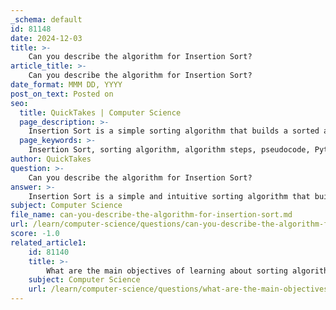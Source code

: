 ```yaml
---
_schema: default
id: 81148
date: 2024-12-03
title: >-
    Can you describe the algorithm for Insertion Sort?
article_title: >-
    Can you describe the algorithm for Insertion Sort?
date_format: MMM DD, YYYY
post_on_text: Posted on
seo:
  title: QuickTakes | Computer Science
  page_description: >-
    Insertion Sort is a simple sorting algorithm that builds a sorted array one element at a time, effective for small datasets and partially sorted arrays, with an average and worst-case time complexity of O(n^2) and best-case O(n).
  page_keywords: >-
    Insertion Sort, sorting algorithm, algorithm steps, pseudocode, Python implementation, time complexity, space complexity, practical applications, sorted array, key insertion
author: QuickTakes
question: >-
    Can you describe the algorithm for Insertion Sort?
answer: >-
    Insertion Sort is a simple and intuitive sorting algorithm that builds a sorted array one element at a time. It is particularly effective for small datasets or partially sorted arrays. The algorithm works by iteratively taking an unsorted element (referred to as the "key") and inserting it into its correct position within a sorted portion of the array.\n\n### Algorithm Steps:\n1. **Initialization**: Start with the second element of the array (index 1), as the first element (index 0) is considered sorted.\n2. **Iteration**: For each element in the array from the second element to the last:\n   - Store the current element as the "key".\n   - Compare the key with the elements in the sorted portion of the array (to its left).\n   - Shift all elements that are greater than the key to the right to make space for the key.\n   - Insert the key into its correct position in the sorted portion.\n3. **Repeat**: Continue this process until the entire array is sorted.\n\n### Pseudocode:\nHere is a simple pseudocode representation of the Insertion Sort algorithm:\n\n```\nfor i from 1 to length(arr) - 1:\n    key = arr[i]\n    j = i - 1\n    while j >= 0 and arr[j] > key:\n        arr[j + 1] = arr[j]\n        j = j - 1\n    arr[j + 1] = key\n```\n\n### Python Implementation:\nBelow is a Python implementation of the Insertion Sort algorithm:\n\n```python\ndef insertion_sort(arr):\n    """Sorts an array using the insertion sort algorithm."""\n    for i in range(1, len(arr)):\n        key = arr[i]\n        j = i - 1\n        # Move elements of arr[0..i-1], that are greater than key,\n        # to one position ahead of their current position\n        while j >= 0 and arr[j] > key:\n            arr[j + 1] = arr[j]\n            j -= 1\n        arr[j + 1] = key\n    return arr\n\n# Example usage\narr = [12, 11, 13, 5, 6]\nsorted_arr = insertion_sort(arr)\nprint("Sorted array is:", sorted_arr)\n```\n\n### Complexity:\n- **Time Complexity**: The average and worst-case time complexity of Insertion Sort is $O(n^2)$, where $n$ is the number of elements in the array. However, the best-case time complexity is $O(n)$, which occurs when the array is already sorted.\n- **Space Complexity**: The space complexity is $O(1)$, as it requires a constant amount of additional space.\n\n### Practical Applications:\nInsertion Sort is often used in practice for small datasets or as part of more complex algorithms, such as Timsort, which is used in Python's built-in sort functions. It is also useful in scenarios where data is continuously being added to a sorted list, as it can efficiently insert new elements.\n\nOverall, Insertion Sort is a straightforward algorithm that is easy to implement and understand, making it a great choice for educational purposes and specific practical applications.
subject: Computer Science
file_name: can-you-describe-the-algorithm-for-insertion-sort.md
url: /learn/computer-science/questions/can-you-describe-the-algorithm-for-insertion-sort
score: -1.0
related_article1:
    id: 81140
    title: >-
        What are the main objectives of learning about sorting algorithms?
    subject: Computer Science
    url: /learn/computer-science/questions/what-are-the-main-objectives-of-learning-about-sorting-algorithms
---
```


&nbsp;
